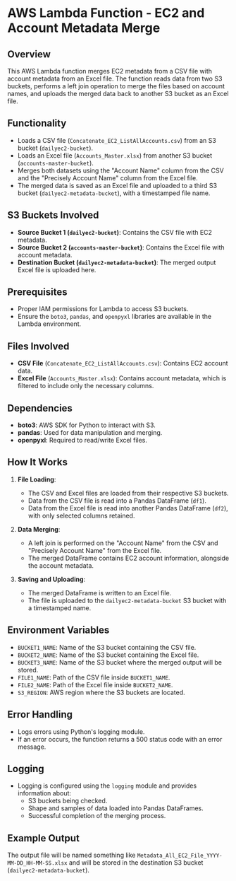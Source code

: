 # AWS Lambda Function - EC2 and Account Metadata Merge

## Overview

This AWS Lambda function merges EC2 metadata from a CSV file with account metadata from an Excel file. The function reads data from two S3 buckets, performs a left join operation to merge the files based on account names, and uploads the merged data back to another S3 bucket as an Excel file.

## Functionality

- Loads a CSV file (`Concatenate_EC2_ListAllAccounts.csv`) from an S3 bucket (`dailyec2-bucket`).
- Loads an Excel file (`Accounts_Master.xlsx`) from another S3 bucket (`accounts-master-bucket`).
- Merges both datasets using the "Account Name" column from the CSV and the "Precisely Account Name" column from the Excel file.
- The merged data is saved as an Excel file and uploaded to a third S3 bucket (`dailyec2-metadata-bucket`), with a timestamped file name.

## S3 Buckets Involved

- **Source Bucket 1 (`dailyec2-bucket`)**: Contains the CSV file with EC2 metadata.
- **Source Bucket 2 (`accounts-master-bucket`)**: Contains the Excel file with account metadata.
- **Destination Bucket (`dailyec2-metadata-bucket`)**: The merged output Excel file is uploaded here.

## Prerequisites

- Proper IAM permissions for Lambda to access S3 buckets.
- Ensure the `boto3`, `pandas`, and `openpyxl` libraries are available in the Lambda environment.

## Files Involved

- **CSV File** (`Concatenate_EC2_ListAllAccounts.csv`): Contains EC2 account data.
- **Excel File** (`Accounts_Master.xlsx`): Contains account metadata, which is filtered to include only the necessary columns.

## Dependencies

- **boto3**: AWS SDK for Python to interact with S3.
- **pandas**: Used for data manipulation and merging.
- **openpyxl**: Required to read/write Excel files.

## How It Works

1. **File Loading**: 
   - The CSV and Excel files are loaded from their respective S3 buckets.
   - Data from the CSV file is read into a Pandas DataFrame (`df1`).
   - Data from the Excel file is read into another Pandas DataFrame (`df2`), with only selected columns retained.

2. **Data Merging**:
   - A left join is performed on the "Account Name" from the CSV and "Precisely Account Name" from the Excel file.
   - The merged DataFrame contains EC2 account information, alongside the account metadata.

3. **Saving and Uploading**:
   - The merged DataFrame is written to an Excel file.
   - The file is uploaded to the `dailyec2-metadata-bucket` S3 bucket with a timestamped name.

## Environment Variables

- `BUCKET1_NAME`: Name of the S3 bucket containing the CSV file.
- `BUCKET2_NAME`: Name of the S3 bucket containing the Excel file.
- `BUCKET3_NAME`: Name of the S3 bucket where the merged output will be stored.
- `FILE1_NAME`: Path of the CSV file inside `BUCKET1_NAME`.
- `FILE2_NAME`: Path of the Excel file inside `BUCKET2_NAME`.
- `S3_REGION`: AWS region where the S3 buckets are located.

## Error Handling

- Logs errors using Python's logging module.
- If an error occurs, the function returns a 500 status code with an error message.

## Logging

- Logging is configured using the `logging` module and provides information about:
  - S3 buckets being checked.
  - Shape and samples of data loaded into Pandas DataFrames.
  - Successful completion of the merging process.

## Example Output

The output file will be named something like `Metadata_All_EC2_File_YYYY-MM-DD_HH-MM-SS.xlsx` and will be stored in the destination S3 bucket (`dailyec2-metadata-bucket`).
